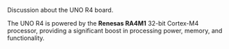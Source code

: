 Discussion about the UNO R4 board.

The UNO R4 is powered by the **Renesas RA4M1** 32-bit Cortex-M4 processor, providing a significant boost in processing power, memory, and functionality.
